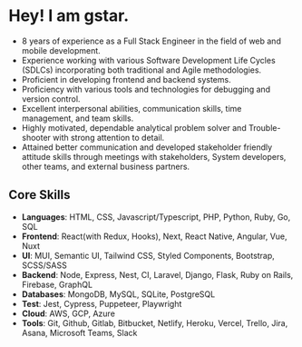 # Hey! I am gstar.

- 8 years of experience as a Full Stack Engineer in the field of web and mobile development.
- Experience working with various Software Development Life Cycles (SDLCs) incorporating both traditional and Agile methodologies.
- Proficient in developing frontend and backend systems.
- Proficiency with various tools and technologies for debugging and version control.
- Excellent interpersonal abilities, communication skills, time management, and team skills.
- Highly motivated, dependable analytical problem solver and Trouble-shooter with strong attention to detail.
- Attained better communication and developed stakeholder friendly attitude skills through meetings with stakeholders, System developers, other teams, and external business partners.


## Core Skills
- <b>Languages</b>: HTML, CSS, Javascript/Typescript, PHP, Python, Ruby, Go, SQL
- <b>Frontend</b>: React(with Redux, Hooks), Next, React Native, Angular, Vue, Nuxt
- <b>UI</b>: MUI, Semantic UI, Tailwind CSS, Styled Components, Bootstrap, SCSS/SASS
- <b>Backend</b>: Node, Express, Nest, CI, Laravel, Django, Flask, Ruby on Rails, Firebase, GraphQL
- <b>Databases</b>: MongoDB, MySQL, SQLite, PostgreSQL
- <b>Test</b>: Jest, Cypress, Puppeteer, Playwright
- <b>Cloud</b>: AWS, GCP, Azure
- <b>Tools</b>: Git, Github, Gitlab, Bitbucket, Netlify, Heroku, Vercel, Trello, Jira, Asana, Microsoft Teams, Slack
